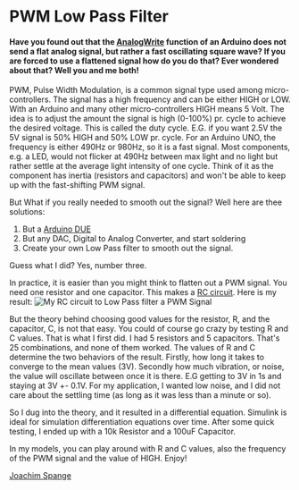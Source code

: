 # PWM Low Pass Filter #
#### Have you found out that the [AnalogWrite](https://www.arduino.cc/reference/en/language/functions/analog-io/analogwrite/) function of an Arduino does not send a flat analog signal, but rather a fast oscillating square wave? If you are forced to use a flattened signal how do you do that? Ever wondered about that? Well you and me both! ####
PWM, Pulse Width Modulation, is a common signal type used among micro-controllers. The signal has a high frequency and can be either HIGH or LOW. With an Arduino and many other micro-controllers HIGH means 5 Volt. The idea is to adjust the amount the signal is high (0-100%) pr. cycle to achieve the desired voltage. This is called the duty cycle. E.G. if you want 2.5V the 5V signal is 50% HIGH and 50% LOW pr. cycle. For an Arduino UNO, the frequency is either 490Hz or 980Hz, so it is a fast signal. Most components, e.g. a LED, would not flicker at 490Hz between max light and no light but rather settle at the average light intensity of one cycle. Think of it as the component has inertia (resistors and capacitors) and won't be able to keep up with the fast-shifting PWM signal.

But What if you really needed to smooth out the signal? Well here are thee solutions:
1) But a [Arduino DUE](https://store.arduino.cc/arduino-due)
2) But any DAC, Digital to Analog Converter, and start soldering
3) Create your own Low Pass filter to smooth out the signal.

Guess what I did?
Yes, number three.

In practice, it is easier than you might think to flatten out a PWM signal. You need one resistor and one capacitor. This makes a [RC circuit](https://en.wikipedia.org/wiki/RC_circuit). Here is my result:
![](Images/RC-Circuit.JPG "My RC circuit to Low Pass filter a PWM Signal")

But the theory behind choosing good values for the resistor, R, and the capacitor, C, is not that easy. You could of course go crazy by testing R and C values. That is what I first did. I had 5 resistors and 5 capacitors. That's 25 combinations, and none of them worked. The values of R and C determine the two behaviors of the result. Firstly, how long it takes to converge to the mean values (3V). Secondly how much vibration, or noise, the value will oscillate between once it is there. E.G getting to 3V in 1s and staying at 3V +- 0.1V. For my application, I wanted low noise, and I did not care about the settling time (as long as it was less than a minute or so).

So I dug into the theory, and it resulted in a differential equation.
Simulink is ideal for simulation differentiation equations over time.
After some quick testing, I ended up with a 10k Resistor and a 100uF Capacitor.

In my models, you can play around with R and C values, also the frequency of the PWM signal and the value of HIGH.
Enjoy!

[Joachim Spange](https://www.linkedin.com/in/joachimspange/)